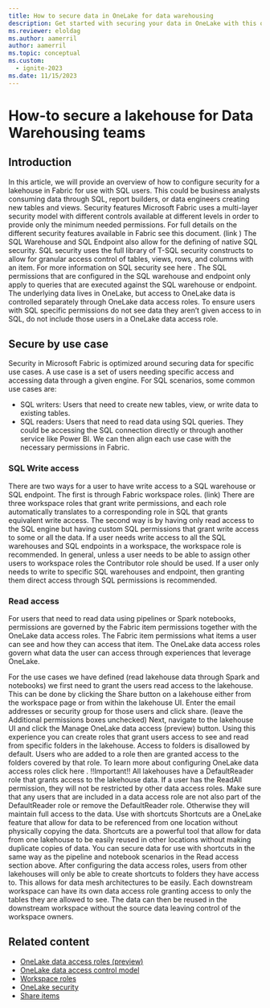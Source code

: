 ```yaml
---
title: How to secure data in OneLake for data warehousing
description: Get started with securing your data in OneLake with this overview of the concepts and capabilities.
ms.reviewer: eloldag
ms.author: aamerril
author: aamerril
ms.topic: conceptual
ms.custom:
  - ignite-2023
ms.date: 11/15/2023
---
```


# How-to secure a lakehouse for Data Warehousing teams

## Introduction

In this article, we will provide an overview of how to configure security for a lakehouse in Fabric for use with SQL users. This could be business analysts consuming data through SQL, report builders, or data engineers creating new tables and views. 
Security features
Microsoft Fabric uses a multi-layer security model with different controls available at different levels in order to provide only the minimum needed permissions. For full details on the different security features available in Fabric see this document. (link )
The SQL Warehouse and SQL Endpoint also allow for the defining of native SQL security. SQL security uses the full library of T-SQL security constructs to allow for granular access control of tables, views, rows, and columns with an item. For more information on SQL security see here . 
The SQL permissions that are configured in the SQL warehouse and endpoint only apply to queries that are executed against the SQL warehouse or endpoint. The underlying data lives in OneLake, but access to OneLake data is controlled separately through OneLake data access roles. To ensure users with SQL specific permissions do not see data they aren’t given access to in SQL, do not include those users in a OneLake data access role. 
 
## Secure by use case

Security in Microsoft Fabric is optimized around securing data for specific use cases. A use case is a set of users needing specific access and accessing data through a given engine. For SQL scenarios, some common use cases are:
-	SQL writers: Users that need to create new tables, view, or write data to existing tables.
-	SQL readers: Users that need to read data using SQL queries. They could be accessing the SQL connection directly or through another service like Power BI.
We can then align each use case with the necessary permissions in Fabric. 

### SQL Write access

There are two ways for a user to have write access to a SQL warehouse or SQL endpoint. The first is through Fabric workspace roles. (link) There are three workspace roles that grant write permissions, and each role automatically translates to a corresponding role in SQL that grants equivalent write access. The second way is by having only read access to the SQL engine but having custom SQL permissions that grant write access to some or all the data.
If a user needs write access to all the SQL warehouses and SQL endpoints in a workspace, the workspace role is recommended. In general, unless a user needs to be able to assign other users to workspace roles the Contributor role should be used. 
If a user only needs to write to specific SQL warehouses and endpoint, then granting them direct access through SQL permissions is recommended.

### Read access

For users that need to read data using pipelines or Spark notebooks, permissions are governed by the Fabric item permissions together with the OneLake data access roles. The Fabric item permissions what items a user can see and how they can access that item. The OneLake data access roles govern what data the user can access through experiences that leverage OneLake. 
 
For the use cases we have defined (read lakehouse data through Spark and notebooks) we first need to grant the users read access to the lakehouse. This can be done by clicking the Share button on a lakehouse either from the workspace page or from within the lakehouse UI. Enter the email addresses or security group for those users and click share. (leave the Additional permissions boxes unchecked) 
Next, navigate to the lakehouse UI and click the Manage OneLake data access (preview) button. Using this experience you can create roles that grant users access to see and read from specific folders in the lakehouse. Access to folders is disallowed by default. Users who are added to a role then are granted access to the folders covered by that role. To learn more about configuring OneLake data access roles click here . 
!!Important!! All lakehouses have a DefaultReader role that grants access to the lakehouse data. If a user has the ReadAll permission, they will not be restricted by other data access roles. Make sure that any users that are included in a data access role are not also part of the DefaultReader role or remove the DefaultReader role. Otherwise they will maintain full access to the data. 
Use with shortcuts 
Shortcuts are a OneLake feature that allow for data to be referenced from one location without physically copying the data. Shortcuts are a powerful tool that allow for data from one lakehouse to be easily reused in other locations without making duplicate copies of data. 
You can secure data for use with shortcuts in the same way as the pipeline and notebook scenarios in the Read access section above. After configuring the data access roles, users from other lakehouses will only be able to create shortcuts to folders they have access to. This allows for data mesh architectures to be easily. Each downstream workspace can have its own data access role granting access to only the tables they are allowed to see. The data can then be reused in the downstream workspace without the source data leaving control of the workspace owners.
 

## Related content

- [OneLake data access roles (preview)](/security/get-started-data-access-roles.md)
- [OneLake data access control model](../security/data-access-control-model.md)
- [Workspace roles](../get-started/roles-workspaces.md)
- [OneLake security](onelake-security.md)
- [Share items](../get-started/share-items.md)
